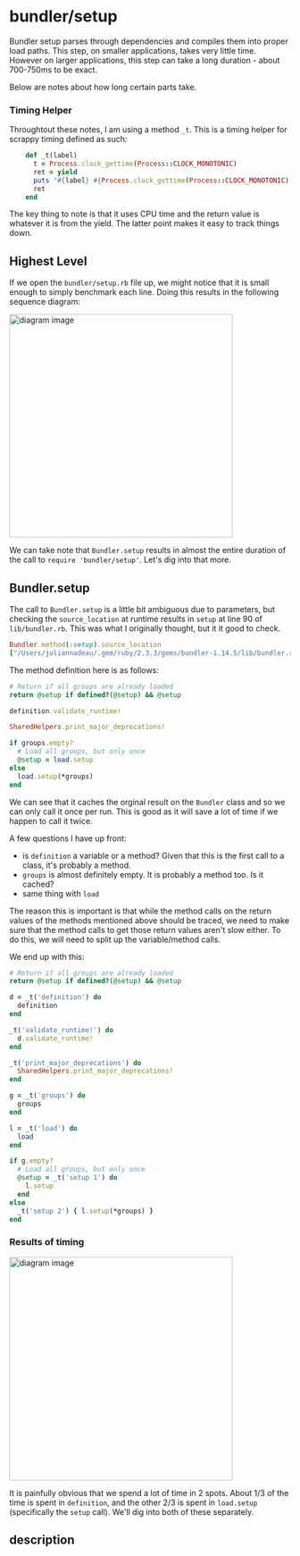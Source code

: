 # bundler/setup

Bundler setup parses through dependencies and compiles them into proper load paths. This step, on smaller applications, takes very little time. However on larger applications, this step can take a long duration - about 700-750ms to be exact.

Below are notes about how long certain parts take.

### Timing Helper

Throughtout these notes, I am using a method `_t`. This is a timing helper for scrappy timing defined as such:

```ruby
    def _t(label)
      t = Process.clock_gettime(Process::CLOCK_MONOTONIC)
      ret = yield
      puts "#{label} #{Process.clock_gettime(Process::CLOCK_MONOTONIC) - t}"
      ret
    end
```

The key thing to note is that it uses CPU time and the return value is whatever it is from the yield. The latter point makes it easy to track things down.

## Highest Level

If we open the `bundler/setup.rb` file up, we might notice that it is small enough to simply benchmark each line. Doing this results in the following sequence diagram:


<!---
```diagram
gantt
    title require 'bundler/setup'
    dateFormat  s.SSS

    section require
    bundler/postit_trampoline :a1, 0.000, 0.006
    bundler/shared_helpers :a1, 0.006, 0.007
    bundler :a1, 0.007, 0.010

    section Bundler
    Bundler.setup :a2, 0.010, 0.710

    section various
    "other" :a3, 0.710, 0.711
```
--->
<img src='https://jules2689.github.io/gitcdn/images/website/images/diagram/ab3cdf34c521c668b44359644dcd6d8f.png' alt='diagram image' height='400px'>


We can take note that `Bundler.setup` results in almost the entire duration of the call to `require 'bundler/setup'`. Let's dig into that more.

## Bundler.setup

The call to `Bundler.setup` is a little bit ambiguous due to parameters, but checking the `source_location` at runtime results in `setup` at line 90 of `lib/bundler.rb`.
This was what I originally thought, but it it good to check.

```ruby
Bundler.method(:setup).source_location
["/Users/juliannadeau/.gem/ruby/2.3.3/gems/bundler-1.14.5/lib/bundler.rb", 90]
```

The method definition here is as follows:
```ruby
# Return if all groups are already loaded
return @setup if defined?(@setup) && @setup

definition.validate_runtime!

SharedHelpers.print_major_deprecations!

if groups.empty?
  # Load all groups, but only once
  @setup = load.setup
else
  load.setup(*groups)
end
```

We can see that it caches the orginal result on the `Bundler` class and so we can only call it once per run. This is good as it will save a lot of time if we happen to call it twice.

A few questions I have up front:

- is `definition` a variable or a method? Given that this is the first call to a class, it's probably a method.
- `groups` is almost definitely empty. It is probably a method too. Is it cached?
- same thing with `load`

The reason this is important is that while the method calls on the return values of the methods mentioned above should be traced, we need to make sure that the method calls to get those return values
aren't slow either. To do this, we will need to split up the variable/method calls.

We end up with this:

```ruby
# Return if all groups are already loaded
return @setup if defined?(@setup) && @setup

d = _t('definition') do
  definition
end

_t('validate_runtime!') do
  d.validate_runtime!
end

_t('print_major_deprecations') do
  SharedHelpers.print_major_deprecations!
end

g = _t('groups') do
  groups
end

l = _t('load') do
  load
end

if g.empty?
  # Load all groups, but only once
  @setup = _t('setup 1') do
    l.setup
  end
else
  _t('setup 2') { l.setup(*groups) }
end
```

### Results of timing

<!---
```diagram
gantt
    title Bundler.setup
    dateFormat  s.SSS

    section description
    initialize :a1, 0.000, 0.129
    description.validate_runtime! :a1, 0.129, 0.130

    section SharedHelpers
    print_major_deprecations! :a2, 0.130, 0.131

    section groups
    groups :a3, 0.131, 0.132

    section load
    load :a4, 0.132, 0.133
    load.setup :a4, 0.133, 0.683
```
--->
<img src='https://jules2689.github.io/gitcdn/images/website/images/diagram/75890057a20de01f006baac5a4c816ab.png' alt='diagram image' height='400px'>

It is painfully obvious that we spend a lot of time in 2 spots. About 1/3 of the time is spent in `definition`, and the other 2/3 is spent in `load.setup` (specifically the `setup` call). We'll dig into both of these separately.

## description